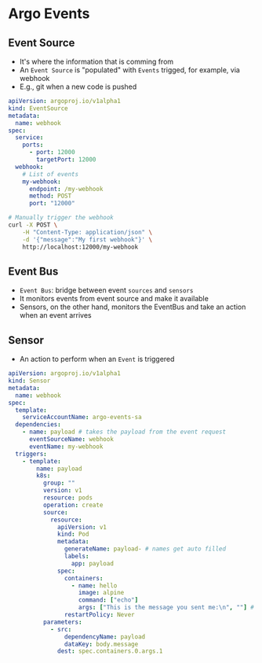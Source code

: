 # Argo Events

## Event Source

- It's where the information that is comming from
- An `Event Source` is "populated" with `Events` trigged, for example, via webhook
- E.g., git when a new code is pushed

```yaml
apiVersion: argoproj.io/v1alpha1
kind: EventSource
metadata:
  name: webhook
spec:
  service:
    ports:
      - port: 12000
        targetPort: 12000
  webhook:
    # List of events
    my-webhook:
      endpoint: /my-webhook
      method: POST
      port: "12000"
```

```sh
# Manually trigger the webhook
curl -X POST \
    -H "Content-Type: application/json" \
    -d '{"message":"My first webhook"}' \
    http://localhost:12000/my-webhook
```

## Event Bus

- `Event Bus`: bridge between event `sources` and `sensors`
- It monitors events from event source and make it available
- Sensors, on the other hand, monitors the EventBus and take an action when an event arrives

## Sensor

- An action to perform when an `Event` is triggered

```yaml
apiVersion: argoproj.io/v1alpha1
kind: Sensor
metadata:
  name: webhook
spec:
  template:
    serviceAccountName: argo-events-sa
  dependencies:
    - name: payload # takes the payload from the event request
      eventSourceName: webhook
      eventName: my-webhook
  triggers:
    - template:
        name: payload
        k8s:
          group: ""
          version: v1
          resource: pods
          operation: create
          source:
            resource:
              apiVersion: v1
              kind: Pod
              metadata:
                generateName: payload- # names get auto filled
                labels:
                  app: payload
              spec:
                containers:
                  - name: hello
                    image: alpine
                    command: ["echo"]
                    args: ["This is the message you sent me:\n", ""] # argument of index 1 is filled with parameter
                restartPolicy: Never
          parameters:
            - src:
                dependencyName: payload
                dataKey: body.message
              dest: spec.containers.0.args.1
```
